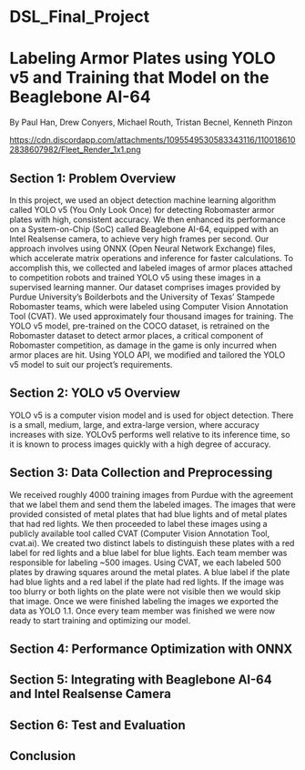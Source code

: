 # DSL_Final_Project
# Labeling Armor Plates using YOLO v5 and Training that Model on the Beaglebone AI-64
By Paul Han, Drew Conyers, Michael Routh, Tristan Becnel, Kenneth Pinzon 

https://cdn.discordapp.com/attachments/1095549530583343116/1100186102838607982/Fleet_Render_1x1.png 

## Section 1: Problem Overview
In this project, we used an object detection machine learning algorithm called YOLO v5 (You Only Look Once) for detecting Robomaster armor plates with high, consistent accuracy. We then enhanced its performance on a System-on-Chip (SoC) called Beaglebone AI-64, equipped with an Intel Realsense camera, to achieve very high frames per second. Our approach involves using ONNX (Open Neural Network Exchange) files, which accelerate matrix operations and inference for faster calculations. To accomplish this, we collected and labeled images of armor places attached to competition robots and trained YOLO v5 using these images in a supervised learning manner. Our dataset comprises images provided by Purdue University’s Boilderbots and the University of Texas’ Stampede Robomaster teams, which were labeled using Computer Vision Annotation Tool (CVAT). We used approximately four thousand images for training. The YOLO v5 model, pre-trained on the COCO dataset, is retrained on the Robomaster dataset to detect armor places, a critical component of Robomaster competition, as damage in the game is only incurred when armor places are hit. Using YOLO API, we modified and tailored the YOLO v5 model to suit our project’s requirements.

## Section 2: YOLO v5 Overview
YOLO v5 is a computer vision model and is used for object detection. There is a small, medium, large, and extra-large version, where accuracy increases with size. YOLOv5 performs well relative to its inference time, so it is known to process images quickly with a high degree of accuracy.

## Section 3: Data Collection and Preprocessing
We received roughly 4000 training images from Purdue with the agreement that we label them and send them the labeled images. The images that were provided consisted of metal plates that had blue lights and of metal plates that had red lights. We then proceeded to label these images using a publicly available tool called CVAT (Computer Vision Annotation Tool, cvat.ai). We created two distinct labels to distinguish these plates with a red label for red lights and a blue label for blue lights. Each team member was responsible for labeling ~500 images. Using CVAT, we each labeled 500 plates by drawing squares around the metal plates. A blue label if the plate had blue lights and a red label if the plate had red lights. If the image was too blurry or both lights on the plate were not visible then we would skip that image. Once we were finished labeling the images we exported the data as YOLO 1.1. Once every team member was finished we were now ready to start training and optimizing our model.

## Section 4: Performance Optimization with ONNX

## Section 5: Integrating with Beaglebone AI-64 and Intel Realsense Camera

## Section 6: Test and Evaluation

## Conclusion

